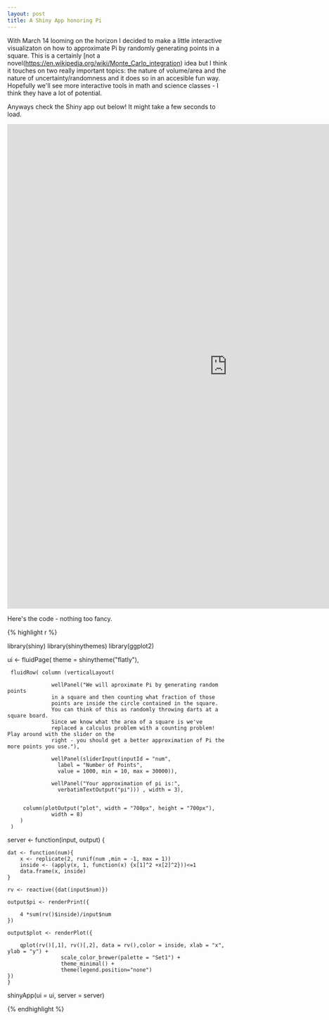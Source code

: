 ```yaml
---
layout: post
title: A Shiny App honoring Pi
---
```


With March 14 looming on the horizon I decided to make a little interactive visualizaton on how to approximate Pi by randomly generating points in a square. This is a certainly [not a novel(https://en.wikipedia.org/wiki/Monte_Carlo_integration) idea but I think it touches on two really important topics: the nature of volume/area and the nature of uncertainty/randomness and it does so in an accesible fun way. Hopefully we'll see more interactive tools in math and science classes - I think they have a lot of potential.

Anyways check the Shiny app out below! It might take a few seconds to load.



<iframe 
src="https://apapiu.shinyapps.io/Pies/" 
style="border: none; width: 1000px; height: 1100px">
</iframe>

Here's the code - nothing too fancy.

{% highlight r %}

library(shiny)
library(shinythemes)
library(ggplot2)

ui <- fluidPage( theme = shinytheme("flatly"),
        

     fluidRow( column (verticalLayout( 
         
                  wellPanel("We will aproximate Pi by generating random points
                  in a square and then counting what fraction of those
                  points are inside the circle contained in the square.
                  You can think of this as randomly throwing darts at a square board.
                  Since we know what the area of a square is we've 
                  replaced a calculus problem with a counting problem! Play around with the slider on the
                  right - you should get a better approximation of Pi the more points you use."),
                      
                  wellPanel(sliderInput(inputId = "num",
                    label = "Number of Points",
                    value = 1000, min = 10, max = 30000)),
                
                  wellPanel("Your approximation of pi is:",
                    verbatimTextOutput("pi"))) , width = 3),
                       
     
         column(plotOutput("plot", width = "700px", height = "700px"), 
                  width = 8)
        )
     )


server <- function(input, output) {
    
    dat <- function(num){
        x <- replicate(2, runif(num ,min = -1, max = 1))
        inside <- (apply(x, 1, function(x) {x[1]^2 +x[2]^2}))<=1
        data.frame(x, inside)
    }
    
    rv <- reactive({dat(input$num)})
    
    output$pi <- renderPrint({
        
        4 *sum(rv()$inside)/input$num
    })
    
    output$plot <- renderPlot({
        
        qplot(rv()[,1], rv()[,2], data = rv(),color = inside, xlab = "x", ylab = "y") +
                     scale_color_brewer(palette = "Set1") +
                     theme_minimal() +
                     theme(legend.position="none")  
    })
    }

shinyApp(ui = ui, server = server)

{% endhighlight %}
